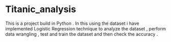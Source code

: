 # Titanic_analysis
This is a project build in Python . In this using the dataset i have implemented Logistic Regression technique to analyze the dataset , perform data wrangling , test and train the dataset and then check the accuracy .
